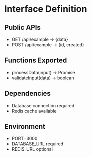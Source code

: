 # Interface Definition

## Public APIs
- GET /api/example → {data}
- POST /api/example → {id, created}

## Functions Exported
- processData(input) → Promise<Result>
- validateInput(data) → boolean

## Dependencies
- Database connection required
- Redis cache available

## Environment
- PORT=3000
- DATABASE_URL required
- REDIS_URL optional